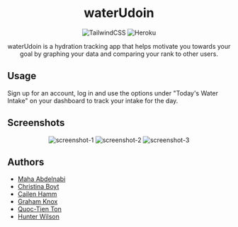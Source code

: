 <div align="center">

# waterUdoin

![TailwindCSS](https://img.shields.io/badge/tailwindcss-%2338B2AC.svg?style=for-the-badge&logo=tailwind-css&logoColor=white)
![Heroku](https://img.shields.io/badge/heroku-%23430098.svg?style=for-the-badge&logo=heroku&logoColor=white)

waterUdoin is a hydration tracking app that helps motivate you towards your goal by graphing your data and comparing your rank to other users.

</div>

## Usage
Sign up for an account, log in and use the options under "Today's Water Intake" on your dashboard to track your intake for the day.

## Screenshots

<div align="center">

![screenshot-1](https://user-images.githubusercontent.com/118075006/231898415-c909fda4-d79a-4530-a1a4-9886321f6e78.jpg)
![screenshot-2](https://user-images.githubusercontent.com/118075006/231898424-3edfc804-7ccc-46e9-9492-6002e1c87715.jpg)
![screenshot-3](https://user-images.githubusercontent.com/118075006/231898430-46cb25b7-1576-4780-9a4d-a42ff806a23c.jpg)

</div>


## Authors
- [Maha Abdelnabi](https://github.com/Maha-Abdelnabi)
- [Christina Boyt](https://github.com/CKBoytGT)
- [Cailen Hamm](https://github.com/cailenh)
- [Graham Knox](https://github.com/Agilitylvl99)
- [Quoc-Tien Ton](https://github.com/TimothyLai1121)
- [Hunter Wilson](https://github.com/HunterWilson1)
